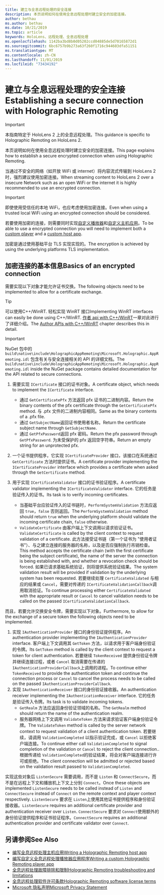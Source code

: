 ```yaml
---
title: 建立与全息远程处理的安全连接
description: 本页说明如何在使用全息远程处理时建立安全的加密连接。
author: bethau
ms.author: bethau
ms.date: 10/21/2019
ms.topic: article
keywords: HoloLens、远程处理、全息远程处理
ms.openlocfilehash: 1142ba3bd8b0d05202ccd04885de5d70165872d1
ms.sourcegitcommit: 6bc6757b9b273a63f260f1716c944603dfa51151
ms.translationtype: MT
ms.contentlocale: zh-CN
ms.lasthandoff: 11/01/2019
ms.locfileid: "73434192"
---
```

# <a name="establishing-a-secure-connection-with-holographic-remoting"></a><span data-ttu-id="ae03e-104">建立与全息远程处理的安全连接</span><span class="sxs-lookup"><span data-stu-id="ae03e-104">Establishing a secure connection with Holographic Remoting</span></span>

>[!IMPORTANT]
><span data-ttu-id="ae03e-105">本指南特定于 HoloLens 2 上的全息远程处理。</span><span class="sxs-lookup"><span data-stu-id="ae03e-105">This guidance is specific to Holographic Remoting on HoloLens 2.</span></span>

<span data-ttu-id="ae03e-106">本页说明如何在使用全息远程处理时建立安全的加密连接。</span><span class="sxs-lookup"><span data-stu-id="ae03e-106">This page explains how to establish a secure encrypted connection when using Holographic Remoting.</span></span>

<span data-ttu-id="ae03e-107">当通过不安全的网络（如开放 WiFi 或 internet）将内容流式传输到 HoloLens 2 时，强烈建议使用加密连接。</span><span class="sxs-lookup"><span data-stu-id="ae03e-107">When streaming content to HoloLens 2 over a insecure Network such as an open WiFi or the internet it is highly recommended to use an encrypted connection.</span></span>

>[!IMPORTANT]
><span data-ttu-id="ae03e-108">即使使用受信任的本地 WiFi，也应考虑使用加密连接。</span><span class="sxs-lookup"><span data-stu-id="ae03e-108">Even when using a trusted local WiFi using an encrypted connection should be considered.</span></span>

<span data-ttu-id="ae03e-109">若要使用加密的连接，则需要同时实现[自定义播放器](holographic-remoting-create-player.md)和[自定义主机应用](holographic-remoting-create-host.md)。</span><span class="sxs-lookup"><span data-stu-id="ae03e-109">To be able to use a encrypted connection you will need to implement both a [custom player](holographic-remoting-create-player.md) and a [custom host app](holographic-remoting-create-host.md).</span></span>

<span data-ttu-id="ae03e-110">加密是通过使用基础平台 TLS 实现实现的。</span><span class="sxs-lookup"><span data-stu-id="ae03e-110">The encryption is achieved by using the underlying platforms TLS implementation.</span></span>

## <a name="basics-of-an-encrypted-connection"></a><span data-ttu-id="ae03e-111">加密连接的基本信息</span><span class="sxs-lookup"><span data-stu-id="ae03e-111">Basics of an encrypted connection</span></span>

<span data-ttu-id="ae03e-112">需要实现以下对象才能允许证书交换。</span><span class="sxs-lookup"><span data-stu-id="ae03e-112">The following objects need to be implemented to allow for a certificate exchange.</span></span>

>[!TIP]
><span data-ttu-id="ae03e-113">可以使用C++/WinRT. 轻松实现 WinRT 接口</span><span class="sxs-lookup"><span data-stu-id="ae03e-113">Implementing WinRT interfaces can easily be done using C++/WinRT.</span></span> <span data-ttu-id="ae03e-114">[作者 api with C++/WinRT](https://docs.microsoft.com//windows/uwp/cpp-and-winrt-apis/author-apis)一章对此进行了详细介绍。</span><span class="sxs-lookup"><span data-stu-id="ae03e-114">The [Author APIs with C++/WinRT](https://docs.microsoft.com//windows/uwp/cpp-and-winrt-apis/author-apis) chapter describes this in detail.</span></span>

>[!IMPORTANT]
><span data-ttu-id="ae03e-115">NuGet 包中的 ```build\native\include\HolographicAppRemoting\Microsoft.Holographic.AppRemoting.idl``` 包含有关与安全连接相关的 API 的详细文档。</span><span class="sxs-lookup"><span data-stu-id="ae03e-115">The ```build\native\include\HolographicAppRemoting\Microsoft.Holographic.AppRemoting.idl``` inside the NuGet package contains detailed documentation for the API related to secure connections.</span></span>

1) <span data-ttu-id="ae03e-116">需要实现 ```ICertificate``` 接口的证书对象。</span><span class="sxs-lookup"><span data-stu-id="ae03e-116">A certificate object, which needs to implement the ```ICertificate``` interface.</span></span>

    * <span data-ttu-id="ae03e-117">通过 ```GetCertificatePfx``` 方法返回 pfx 证书的二进制内容。</span><span class="sxs-lookup"><span data-stu-id="ae03e-117">Return the binary contents of the pfx certificate through the ```GetCertificatePfx``` method.</span></span> <span data-ttu-id="ae03e-118">与 .pfx 文件的二进制内容相同。</span><span class="sxs-lookup"><span data-stu-id="ae03e-118">Same as the binary contents of a .pfx file.</span></span>
    * <span data-ttu-id="ae03e-119">通过 ```GetSubjectName```返回证书使用者名称。</span><span class="sxs-lookup"><span data-stu-id="ae03e-119">Return the certificate subject name through ```GetSubjectName```.</span></span>
    * <span data-ttu-id="ae03e-120">通过 ```GetPfxPassword```返回 pfx 密码。</span><span class="sxs-lookup"><span data-stu-id="ae03e-120">Return the pfx password through ```GetPfxPassword```.</span></span> <span data-ttu-id="ae03e-121">为未受保护的 pfx 返回空字符串。</span><span class="sxs-lookup"><span data-stu-id="ae03e-121">Return an empty string for an unprotected pfx.</span></span>

2) <span data-ttu-id="ae03e-122">一个证书提供程序，它实现 ```ICertificateProvider``` 接口，该接口在系统通过 ```GetCertificate``` 方法时提供证书。</span><span class="sxs-lookup"><span data-stu-id="ae03e-122">A certificate provider implementing the ```ICertificateProvider``` interface which provides a certificate when asked through the ```GetCertificate``` method.</span></span>

3) <span data-ttu-id="ae03e-123">用于实现 ```ICertificateValidator``` 接口的证书验证程序。</span><span class="sxs-lookup"><span data-stu-id="ae03e-123">A certificate validator implementing the ```ICertificateValidator``` interface.</span></span> <span data-ttu-id="ae03e-124">它的任务是验证传入的证书。</span><span class="sxs-lookup"><span data-stu-id="ae03e-124">Its task is to verify incoming certificates.</span></span>
    * <span data-ttu-id="ae03e-125">当基础平台应验证传入的证书链时，```PerformSystemValidation``` 方法应返回 ```true```，```false``` 否则返回。</span><span class="sxs-lookup"><span data-stu-id="ae03e-125">The ```PerformSystemValidation``` method should return ```true``` when the underlying platform should validate the incoming certificate chain, ```false``` otherwise.</span></span>
    * <span data-ttu-id="ae03e-126">```ValidateCertificate``` 由客户端上下文调用以请求验证证书。</span><span class="sxs-lookup"><span data-stu-id="ae03e-126">```ValidateCertificate``` is called by the client context to request validation of a certificate.</span></span> <span data-ttu-id="ae03e-127">此方法接受证书链（第一个证书为 "使用者证书"）、与之建立连接的服务器的名称，以及是否应强制执行吊销检查。</span><span class="sxs-lookup"><span data-stu-id="ae03e-127">This method accepts the certificate chain (with the first certificate being the subject certificate), the name of the server the connection is being established with, and whether a revocation check should be forced.</span></span> <span data-ttu-id="ae03e-128">如果已请求基础系统验证，则将提供系统验证结果。</span><span class="sxs-lookup"><span data-stu-id="ae03e-128">The system validation result will be provided if validation by the underlying system has been requested.</span></span> <span data-ttu-id="ae03e-129">若要继续处理 ```CertificateValidated``` 与相应的结果或 ```Cancel```，需要对传递的 ```ICertificateValidationCallback```调用取消验证。</span><span class="sxs-lookup"><span data-stu-id="ae03e-129">To continue processing either ```CertificateValidated``` with the appropriate result or ```Cancel``` to cancel validation needs to be called on the passed ```ICertificateValidationCallback```.</span></span>

<span data-ttu-id="ae03e-130">而且，若要允许交换安全令牌，需要实现以下对象。</span><span class="sxs-lookup"><span data-stu-id="ae03e-130">Furthermore, to allow for the exchange of a secure token the following objects need to be implemented.</span></span>

1) <span data-ttu-id="ae03e-131">实现 ```IAuthenticationProvider``` 接口的身份验证提供程序。</span><span class="sxs-lookup"><span data-stu-id="ae03e-131">An authentication provider implementing the ```IAuthenticationProvider``` interface.</span></span> <span data-ttu-id="ae03e-132">客户端上下文调用其 ```GetToken``` 方法，以请求用于客户端身份验证的令牌。</span><span class="sxs-lookup"><span data-stu-id="ae03e-132">Its ```GetToken``` method is called by the client context to request a token for client authentication.</span></span> <span data-ttu-id="ae03e-133">若要继续 ```TokenReceived``` 提供身份验证令牌并继续连接过程，或者 ```Cancel``` 取消需要在传递的 ```IAuthenticationProviderCallback```上调用的进程。</span><span class="sxs-lookup"><span data-stu-id="ae03e-133">To continue either ```TokenReceived``` to provide the authentication token and continue the connection process or ```Cancel``` to cancel the process needs to be called on the passed ```IAuthenticationProviderCallback```.</span></span>
2) <span data-ttu-id="ae03e-134">实现 ```IAuthenticationReceiver``` 接口的身份验证接收器。</span><span class="sxs-lookup"><span data-stu-id="ae03e-134">An authentication receiver implementing the ```IAuthenticationReceiver``` interface.</span></span> <span data-ttu-id="ae03e-135">它的任务是验证传入令牌。</span><span class="sxs-lookup"><span data-stu-id="ae03e-135">Its task is to validate incoming tokens.</span></span>
    * <span data-ttu-id="ae03e-136">```GetRealm``` 方法应返回身份验证领域的名称。</span><span class="sxs-lookup"><span data-stu-id="ae03e-136">The ```GetRealm``` method should return the name of the authentication realm.</span></span>
    * <span data-ttu-id="ae03e-137">服务器网络上下文调用 ```ValidateToken``` 方法来请求验证客户端身份验证令牌。</span><span class="sxs-lookup"><span data-stu-id="ae03e-137">The ```ValidateToken``` method is called by the server network context to request validation of a client authentication token.</span></span> <span data-ttu-id="ae03e-138">若要继续，请调用 ```ValidationCompleted``` 以指示验证完成，或 ```Cancel``` 以拒绝客户端连接。</span><span class="sxs-lookup"><span data-stu-id="ae03e-138">To continue either call ```ValidationCompleted``` to signal completion of the validation or ```Cancel``` to reject the client connection..</span></span> <span data-ttu-id="ae03e-139">根据传递给 ```ValidationCompleted```的验证结果，将会对客户端连接进行许可或拒绝。</span><span class="sxs-lookup"><span data-stu-id="ae03e-139">The client connection will be admitted or rejected based on the validation result passed to ```ValidationCompleted```.</span></span> 

<span data-ttu-id="ae03e-140">实现这些对象后 ```ListenSecure``` 需要调用，而不是 ```Listen``` 和 ```ConnectSecure```，而不是在远程上下文和播放机上下文上分别 ```Connect```。</span><span class="sxs-lookup"><span data-stu-id="ae03e-140">Once these objects are implemented ```ListenSecure``` needs to be called instead of ```Listen``` and ```ConnectSecure``` instead of ```Connect``` on the remote context and player context respectively.</span></span> <span data-ttu-id="ae03e-141">```ListenSecure``` 要求在 ```Listen```上使用其他证书提供程序和身份验证接收器。</span><span class="sxs-lookup"><span data-stu-id="ae03e-141">```ListenSecure``` requires an additional certificate provider and authentication receiver over ```Listen```.</span></span> <span data-ttu-id="ae03e-142">```ConnectSecure``` 要求对 ```Connect```使用额外的身份验证提供程序和证书验证程序。</span><span class="sxs-lookup"><span data-stu-id="ae03e-142">```ConnectSecure``` requires an additional authentication provider and certificate validator over ```Connect```.</span></span>

## <a name="see-also"></a><span data-ttu-id="ae03e-143">另请参阅</span><span class="sxs-lookup"><span data-stu-id="ae03e-143">See Also</span></span>
* [<span data-ttu-id="ae03e-144">编写全息远程处理主机应用</span><span class="sxs-lookup"><span data-stu-id="ae03e-144">Writing a Holographic Remoting host app</span></span>](holographic-remoting-create-host.md)
* [<span data-ttu-id="ae03e-145">编写自定义全息远程处理播放器应用程序</span><span class="sxs-lookup"><span data-stu-id="ae03e-145">Writing a custom Holographic Remoting player app</span></span>](holographic-remoting-create-player.md)
* [<span data-ttu-id="ae03e-146">全息远程处理故障排除和限制</span><span class="sxs-lookup"><span data-stu-id="ae03e-146">Holographic Remoting troubleshooting and limitations</span></span>](holographic-remoting-troubleshooting.md)
* [<span data-ttu-id="ae03e-147">全息远程处理软件许可条款</span><span class="sxs-lookup"><span data-stu-id="ae03e-147">Holographic Remoting software license terms</span></span>](https://docs.microsoft.com//legal/mixed-reality/microsoft-holographic-remoting-software-license-terms)
* [<span data-ttu-id="ae03e-148">Microsoft 隐私声明</span><span class="sxs-lookup"><span data-stu-id="ae03e-148">Microsoft Privacy Statement</span></span>](https://go.microsoft.com/fwlink/?LinkId=521839)
